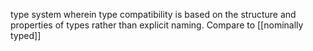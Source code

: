 type system wherein type compatibility is based on the structure and properties of types rather than explicit naming. Compare to [[nominally typed]]